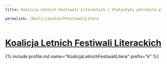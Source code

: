 ```yaml
---
title: Koalicja Letnich Festiwali Literackich | Statystyki patronite.pl | Patromierz

permalink: /KoalicjaLetnichFestiwaliLitera
---
```


# [Koalicja Letnich Festiwali Literackich](https://patronite.pl/KoalicjaLetnichFestiwaliLitera)

{% include profile.md name="KoalicjaLetnichFestiwaliLitera" prefix="k" %}
